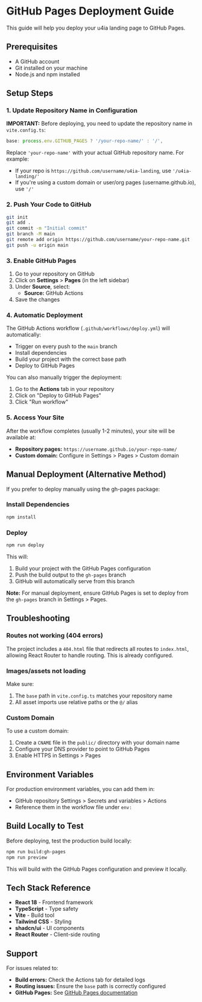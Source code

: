 # GitHub Pages Deployment Guide

This guide will help you deploy your u4ia landing page to GitHub Pages.

## Prerequisites

- A GitHub account
- Git installed on your machine
- Node.js and npm installed

## Setup Steps

### 1. Update Repository Name in Configuration

**IMPORTANT:** Before deploying, you need to update the repository name in `vite.config.ts`:

```typescript
base: process.env.GITHUB_PAGES ? '/your-repo-name/' : '/',
```

Replace `'your-repo-name'` with your actual GitHub repository name. For example:
- If your repo is `https://github.com/username/u4ia-landing`, use `'/u4ia-landing/'`
- If you're using a custom domain or user/org pages (username.github.io), use `'/'`

### 2. Push Your Code to GitHub

```bash
git init
git add .
git commit -m "Initial commit"
git branch -M main
git remote add origin https://github.com/username/your-repo-name.git
git push -u origin main
```

### 3. Enable GitHub Pages

1. Go to your repository on GitHub
2. Click on **Settings** > **Pages** (in the left sidebar)
3. Under **Source**, select:
   - **Source:** GitHub Actions
4. Save the changes

### 4. Automatic Deployment

The GitHub Actions workflow (`.github/workflows/deploy.yml`) will automatically:
- Trigger on every push to the `main` branch
- Install dependencies
- Build your project with the correct base path
- Deploy to GitHub Pages

You can also manually trigger the deployment:
1. Go to the **Actions** tab in your repository
2. Click on "Deploy to GitHub Pages"
3. Click "Run workflow"

### 5. Access Your Site

After the workflow completes (usually 1-2 minutes), your site will be available at:
- **Repository pages:** `https://username.github.io/your-repo-name/`
- **Custom domain:** Configure in Settings > Pages > Custom domain

## Manual Deployment (Alternative Method)

If you prefer to deploy manually using the gh-pages package:

### Install Dependencies

```bash
npm install
```

### Deploy

```bash
npm run deploy
```

This will:
1. Build your project with the GitHub Pages configuration
2. Push the build output to the `gh-pages` branch
3. GitHub will automatically serve from this branch

**Note:** For manual deployment, ensure GitHub Pages is set to deploy from the `gh-pages` branch in Settings > Pages.

## Troubleshooting

### Routes not working (404 errors)

The project includes a `404.html` file that redirects all routes to `index.html`, allowing React Router to handle routing. This is already configured.

### Images/assets not loading

Make sure:
1. The `base` path in `vite.config.ts` matches your repository name
2. All asset imports use relative paths or the `@/` alias

### Custom Domain

To use a custom domain:
1. Create a `CNAME` file in the `public/` directory with your domain name
2. Configure your DNS provider to point to GitHub Pages
3. Enable HTTPS in Settings > Pages

## Environment Variables

For production environment variables, you can add them in:
- GitHub repository Settings > Secrets and variables > Actions
- Reference them in the workflow file under `env:`

## Build Locally to Test

Before deploying, test the production build locally:

```bash
npm run build:gh-pages
npm run preview
```

This will build with the GitHub Pages configuration and preview it locally.

## Tech Stack Reference

- **React 18** - Frontend framework
- **TypeScript** - Type safety
- **Vite** - Build tool
- **Tailwind CSS** - Styling
- **shadcn/ui** - UI components
- **React Router** - Client-side routing

## Support

For issues related to:
- **Build errors:** Check the Actions tab for detailed logs
- **Routing issues:** Ensure the `base` path is correctly configured
- **GitHub Pages:** See [GitHub Pages documentation](https://docs.github.com/en/pages)


